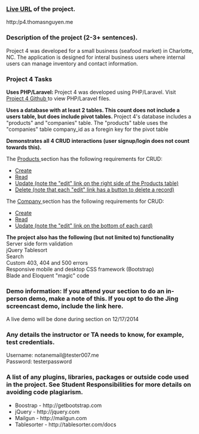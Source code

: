 <h3> <a href="http://p4.thomasnguyen.me/">Live URL</a> of the project. </h3>
<p> http:/p4.thomasnguyen.me <p>




<h3> Description of the project (2-3+ sentences). </h3>

<p> Project 4 was developed for a small business (seafood market) in Charlotte, NC. The application is designed for interal business users where internal users can manage inventory and contact information.</p>




<h3> Project 4 Tasks </h3>

<p><b> Uses PHP/Laravel: </b> Project 4 was developed using PHP/Laravel. Visit <a href="https://github.com/thomasnguyen704/p4"> Project 4 Github </a> to view PHP/Laravel files. </p>

<p><b> Uses a database with at least 2 tables. This count does not include a users table, but does include pivot tables. </b> Project 4's database includes a "products" and "companies" table. The "products" table uses the "companies" table company_id as a foregin key for the pivot table </p>

<p><b> Demonstrates all 4 CRUD interactions (user signup/login does not count towards this). </b></p>

<p> The <a href="http://p4.thomasnguyen.me/product"> Products </a> section has the following requirements for CRUD: </p>
<ul>
	<li> <a href="http://p4.thomasnguyen.me/product/create"> Create </a></li>
	<li> <a href="http://p4.thomasnguyen.me/product"> Read </a></li>
	<li> <a href="http://p4.thomasnguyen.me/product/"> Update (note the "edit" link on the right side of the Products table) </a> </li>
	<li> <a href="http://p4.thomasnguyen.me/product/edit/1"> Delete (note that each "edit" link has a button to delete a record) </a> </li>
</ul>

<p> The <a href="http://p4.thomasnguyen.me/company"> Company </a> section has the following requirements for CRUD: </p>
<ul>
	<li><a href="http://p4.thomasnguyen.me/company/create"> Create </a></li>
	<li><a href="http://p4.thomasnguyen.me/company/"> Read </a></li>
	<li><a href="http://p4.thomasnguyen.me/company/"> Update (note the "edit" link on the bottom of each card) </a></li>
</ul>


<p><b> The project also has the following (but not limited to) functionality </b><br>
Server side form validation <br>
jQuery Tablesort <br>
Search <br>
Custom 403, 404 and 500 errors <br>
Responsive mobile and desktop CSS framework (Bootstrap) <br>
Blade and Eloquent "magic" code <br>




<h3> Demo information: If you attend your section to do an in-person demo, make a note of this. If you opt to do the Jing screencast demo, include the link here. </h3>
<p> A live demo will be done during section on 12/17/2014 </p>



<h3> Any details the instructor or TA needs to know, for example, test credentials. </h3>
<p> Username: notanemail@tester007.me <br>
Password: testerpassword </p>



<h3> A list of any plugins, libraries, packages or outside code used in the project. See Student Responsibilities for more details on avoiding code plagiarism. </h3>
<ul>
	<li> Boostrap - http://getbootstrap.com </li>
	<li> jQuery - http://jquery.com </li>
	<li> Mailgun - http://mailgun.com </li>
	<li> Tablesorter - http://tablesorter.com/docs </li>
</ul>


